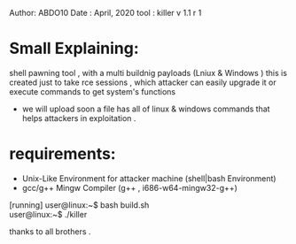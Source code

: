 Author: ABDO10
Date : April, 2020
tool : killer v 1.1 r 1
# Small Explaining:
shell pawning tool , with a multi buildnig payloads (Lniux & Windows ) 
this is created just to take rce sessions , which attacker can easily upgrade it or execute commands to get system's functions 
* we will upload soon a file has all of linux & windows commands that helps attackers in exploitation .
 
# requirements:
* Unix-Like Environment for attacker machine (shell|bash Environment)
* gcc/g++ Mingw Compiler (g++ , i686-w64-mingw32-g++)

[running]
user@linux:~$ bash build.sh 
<br>
user@linux:~$ ./killer

thanks to all brothers .



